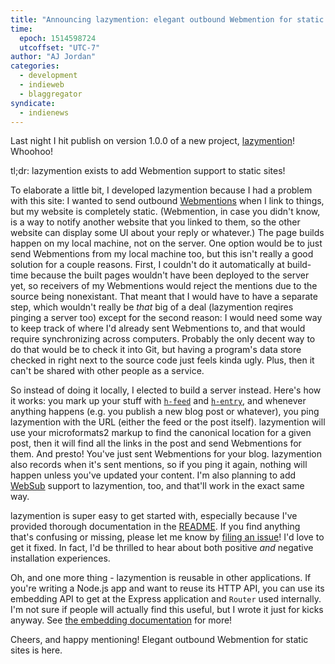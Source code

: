 ```yaml
---
title: "Announcing lazymention: elegant outbound Webmention for static sites"
time:
  epoch: 1514598724
  utcoffset: "UTC-7"
author: "AJ Jordan"
categories:
  - development
  - indieweb
  - blaggregator
syndicate:
  - indienews
---
```


Last night I hit publish on version 1.0.0 of a new project, [lazymention][]! Whoohoo!

tl;dr: lazymention exists to add Webmention support to static sites!

To elaborate a little bit, I developed lazymention because I had a problem with this site: I wanted to send outbound [Webmentions][] when I link to things, but my website is completely static. (Webmention, in case you didn't know, is a way to notify another website that you linked to them, so the other website can display some UI about your reply or whatever.) The page builds happen on my local machine, not on the server. One option would be to just send Webmentions from my local machine too, but this isn't really a good solution for a couple reasons. First, I couldn't do it automatically at build-time because the built pages wouldn't have been deployed to the server yet, so receivers of my Webmentions would reject the mentions due to the source being nonexistant. That meant that I would have to have a separate step, which wouldn't really be _that_ big of a deal (lazymention reqires pinging a server too) except for the second reason: I would need some way to keep track of where I'd already sent Webmentions to, and that would require synchronizing across computers. Probably the only decent way to do that would be to check it into Git, but having a program's data store checked in right next to the source code just feels kinda ugly. Plus, then it can't be shared with other people as a service.

So instead of doing it locally, I elected to build a server instead. Here's how it works: you mark up your stuff with [`h-feed`][] and [`h-entry`][], and whenever anything happens (e.g. you publish a new blog post or whatever), you ping lazymention with the URL (either the feed or the post itself). lazymention will use your microformats2 markup to find the canonical location for a given post, then it will find all the links in the post and send Webmentions for them. And presto! You've just sent Webmentions for your blog. lazymention also records when it's sent mentions, so if you ping it again, nothing will happen unless you've updated your content. I'm also planning to add [WebSub][] support to lazymention, too, and that'll work in the exact same way.

lazymention is super easy to get started with, especially because I've provided thorough documentation in the [README][]. If you find anything that's confusing or missing, please let me know by [filing an issue][]! I'd love to get it fixed. In fact, I'd be thrilled to hear about both positive _and_ negative installation experiences.

Oh, and one more thing - lazymention is reusable in other applications. If you're writing a Node.js app and want to reuse its HTTP API, you can use its embedding API to get at the Express application and `Router` used internally. I'm not sure if people will actually find this useful, but I wrote it just for kicks anyway. See [the embedding documentation][embed] for more!

Cheers, and happy mentioning! Elegant outbound Webmention for static sites is here.

 [lazymention]: https://github.com/strugee/lazymention
 [Webmentions]: https://indieweb.org/Webmention
 [`h-feed`]: https://indieweb.org/h-feed
 [`h-entry`]: https://indieweb.org/h-entry
 [WebSub]: https://indieweb.org/WebSub
 [README]: https://github.com/strugee/lazymention/blob/master/README.md
 [filing an issue]: https://github.com/strugee/lazymention/issues/new
 [embed]: https://github.com/strugee/lazymention/blob/master/README.md#embedding

